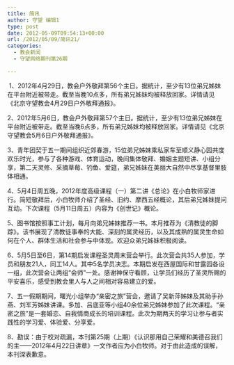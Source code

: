 ```yaml
---
title: 简讯
author: 守望 编辑1
type: post
date: 2012-05-09T09:54:13+00:00
url: /2012/05/09/简讯21/
categories:
  - 教会新闻
  - 守望网络期刊第26期

---
```

<p align="left">
   1、2012年4月29日，教会户外敬拜第56个主日。据统计，至少有13位弟兄姊妹在平台附近被带走。截至当晚10点多，所有弟兄姊妹均被释放回家。详情请见《北京守望教会4月29日户外敬拜通报》。
</p>

<p align="left">
  2、2012年5月6日，教会户外敬拜第57个主日。据统计，至少有13位弟兄姊妹在平台附近被带走。截至当晚6点多，所有弟兄姊妹均被释放回家。详情请见《北京守望教会5月6日户外敬拜通报》。<!--more-->
</p>

<p align="left">
  3、青年团契于五一期间组织近郊春游，15位弟兄姊妹乘私家车至顺义静心园共度欢乐时光，参与了各种游戏、体育运动，晚间集体敬拜、婚姻主题短讲、小组分享，第二天灵修、采摘草莓、钓鱼、爱筵，弟兄姊妹在美丽大自然中尽享基督里肢体相通。
</p>

<p align="left">
  4、5月4日周五晚，2012年度高级课程（一）第二讲《总论》在小白牧师家进行。简短敬拜后，小白牧师介绍了圣经、旧约、摩西五经概论，其后弟兄姊妹提问互动。下次课程（5月11日周五）内容为《创世记》概论。
</p>

<p align="left">
  5、图书馆按照事工计划，每月向弟兄姊妹推荐一书。本月推荐为《清教徒的脚踪》。该书展现了清教徒事奉的大能、深刻的属灵经历，以及其成熟的属灵生命如何在个人、群体生活和社会参与中体现。欢迎众弟兄姊妹积极阅读。
</p>

<p align="left">
  6、5月5日至6日，第14期启发课程圣灵周末营会举行。此次营会共35人参加，学员和朋友21人，同工14人。其中5名学员决志。本期启发在西屋国际和甘露园各设一组，此次营会让两组“会师”一处。感谢神保守看顾，让学员们经历了圣灵所赐的平安喜乐，感受到教会里人与人之间相对容易建立的爱。
</p>

<p align="left">
  7、五一假期期间，曙光小组举办“亲密之旅”营会，邀请了吴新萍姊妹及其助手孙燕、刘军芳姊妹讲课。多加、吕底亚等小组40余位弟兄姊妹参加了此次课程。“亲密之旅”是一套婚恋、自我情商成长的培训课程。此次为期两天的学习让参与者实践性的学习爱、体验爱、分享爱。
</p>

<p align="left">
  8、勘误：由于校对疏漏，本刊第25期（上期）《认识那用自己荣耀和美德召我们的主——2012年4月22日讲章》一文作者应为小白牧师。对于由此造成的误解，本刊深表歉意。
</p>